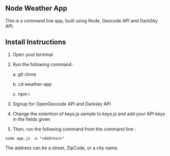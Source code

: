 ## Node Weather App
This is a command line app, built using Node, Geocode API and DarkSky API.

Install Instructions
--------------------

1. Open yout terminal
2. Run the following command : 

     a. git clone 

     b. cd weather-app

     c. npm i

3. Signup for OpenGeocode API and Darksky API
4. Change the extention of keys.js.sample to keys.js and add your API keys in the fields given
5. Then, run the following command from the command line : 

```
node app.js -a "<Address>"
```

The address can be a street, ZipCode, or a city name.

